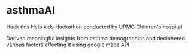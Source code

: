 # asthmaAI
Hack this Help kids Hackathon conducted by UPMC Children's hospital

Derived meaningful insights from asthma demographics and deciphered various factors affecting it using google maps API
